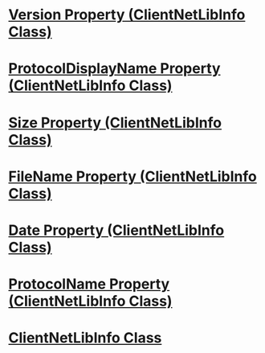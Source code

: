 # [Version Property (ClientNetLibInfo Class)](version-property-clientnetlibinfo-class.md)
# [ProtocolDisplayName Property (ClientNetLibInfo Class)](protocoldisplayname-property-clientnetlibinfo-class.md)
# [Size Property (ClientNetLibInfo Class)](size-property-clientnetlibinfo-class.md)
# [FileName Property (ClientNetLibInfo Class)](filename-property-clientnetlibinfo-class.md)
# [Date Property (ClientNetLibInfo Class)](date-property-clientnetlibinfo-class.md)
# [ProtocolName Property (ClientNetLibInfo Class)](protocolname-property-clientnetlibinfo-class.md)
# [ClientNetLibInfo Class](clientnetlibinfo-class.md)
